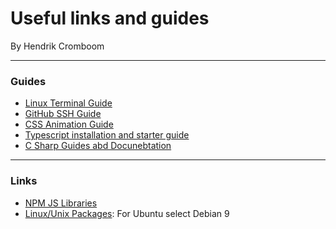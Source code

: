 # Useful links and guides

By Hendrik Cromboom

---

### Guides

* [Linux Terminal Guide](https://ubuntu.com/tutorials/command-line-for-beginners#1-overview)
* [GitHub SSH Guide](https://docs.github.com/en/github/authenticating-to-github/managing-commit-signature-verification)
* [CSS Animation Guide](https://codeburst.io/a-guide-to-css-animation-part-1-8777f5beb1f8)
* [Typescript installation and starter guide ](https://www.robertcooper.me/get-started-with-typescript-in-2019)
* [C Sharp Guides abd Docunebtation](https://docs.microsoft.com/en-us/dotnet/csharp/)


---

### Links

* [NPM JS Libraries](https://www.npmjs.com/)
* [Linux/Unix Packages](https://pkgs.org/): For Ubuntu select Debian 9
